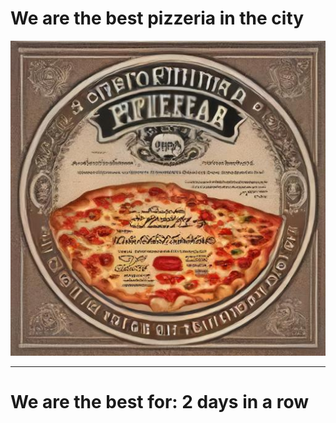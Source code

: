# We are the best pizzeria in the city

![Certificate of the best pizzeria](photos/certificate.jpg)

--- 

# We are the best for: 2 days in a row